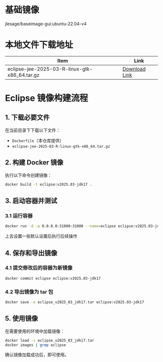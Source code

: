 # 基础镜像

jlesage/baseimage-gui:ubuntu-22.04-v4

# 本地文件下载地址

| Item                              | Link                                                                                      |
|-----------------------------------|-------------------------------------------------------------------------------------------|
| eclipse-jee-2025-03-R-linux-gtk-x86_64.tar.gz | [Download Link](https://mirrors.nju.edu.cn/eclipse//technology/epp/downloads/release/2025-03/R/eclipse-jee-2025-03-R-linux-gtk-x86_64.tar.gz)   |

# Eclipse 镜像构建流程  

## 1. 下载必要文件  
在当前目录下下载以下文件：  
- `Dockerfile`（本仓库提供）  
- `eclipse-jee-2025-03-R-linux-gtk-x86_64.tar.gz`

## 2. 构建 Docker 镜像  
执行以下命令创建镜像：  
```bash
docker build -t eclipse:v2025.03-jdk17 .
```

## 3. 启动容器并测试
### 3.1 运行容器  
```bash
docker run -d -p 0.0.0.0:31000:31000 --name=eclipse eclipse:v2025.03-jdk17
```

上去设置一些默认设置后执行后续操作

## 4. 保存和导出镜像  
### 4.1 提交修改后的容器为新镜像  
```bash
docker commit eclipse eclipse:v2025.03-jdk17
```

### 4.2 导出镜像为 tar 包  
```bash
docker save -o eclipse_v2025_03_jdk17.tar eclipse:v2025.03-jdk17
```

## 5. 使用镜像  
在需要使用的环境中加载镜像：  
```bash
docker load -i eclipse_v2025_03_jdk17.tar
docker images | grep eclipse
```
确认镜像加载成功后，即可使用。